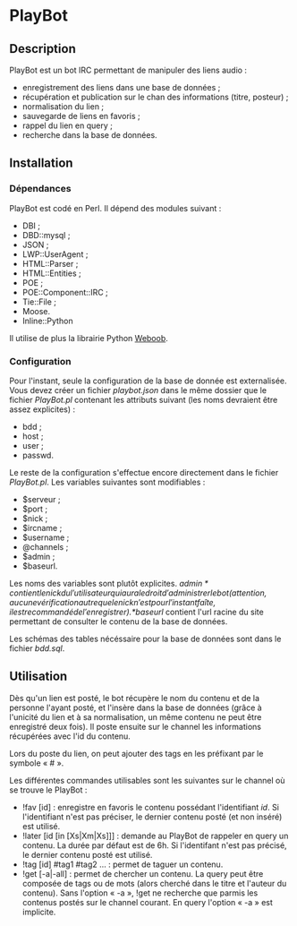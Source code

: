 # PlayBot


## Description

PlayBot est un bot IRC permettant de manipuler des liens audio :
+ enregistrement des liens dans une base de données ;
+ récupération et publication sur le chan des informations (titre, posteur) ;
+ normalisation du lien ;
+ sauvegarde de liens en favoris ;
+ rappel du lien en query ;
+ recherche dans la base de données.


## Installation


### Dépendances

PlayBot est codé en Perl. Il dépend des modules suivant :
+ DBI ;
+ DBD::mysql ;
+ JSON ;
+ LWP::UserAgent ;
+ HTML::Parser ;
+ HTML::Entities ;
+ POE ;
+ POE::Component::IRC ;
+ Tie::File ;
+ Moose.
+ Inline::Python

Il utilise de plus la librairie Python [Weboob](http://weboob.org).


### Configuration

Pour l'instant, seule la configuration de la base de donnée est externalisée. Vous devez créer un fichier *playbot.json* dans le même dossier que le fichier *PlayBot.pl* contenant les attributs suivant (les noms devraient être assez explicites) :
+ bdd ;
+ host ;
+ user ;
+ passwd.

Le reste de la configuration s'effectue encore directement dans le fichier *PlayBot.pl*. Les variables suivantes sont modifiables :
+ $serveur ;
+ $port ;
+ $nick ;
+ $ircname ;
+ $username ;
+ @channels ;
+ $admin ;
+ $baseurl.

Les noms des variables sont plutôt explicites. *$admin* contient le nick du l'utilisateur qui aura le droit d'administrer le bot (attention, aucune vérification autre que le nick n'est pour l'instant faîte, il est recommandé de l'enregistrer). *$baseurl* contient l'url racine du site permettant de consulter le contenu de la base de données.

Les schémas des tables nécéssaire pour la base de données sont dans le fichier *bdd.sql*.


## Utilisation

Dès qu'un lien est posté, le bot récupère le nom du contenu et de la personne l'ayant posté, et l'insère dans la base de données (grâce à l'unicité du lien et à sa normalisation, un même contenu ne peut être enregistré deux fois). Il poste ensuite sur le channel les informations récupérées avec l'id du contenu.

Lors du poste du lien, on peut ajouter des tags en les préfixant par le symbole « # ».

Les différentes commandes utilisables sont les suivantes sur le channel où se trouve le PlayBot :
+ !fav [id] : enregistre en favoris le contenu possédant l'identifiant *id*. Si l'identifiant n'est pas préciser, le dernier contenu posté (et non inséré) est utilisé.
+ !later [id [in [Xs|Xm|Xs]]] : demande au PlayBot de rappeler en query un contenu. La durée par défaut est de 6h. Si l'identifant n'est pas précisé, le dernier contenu posté est utilisé.
+ !tag [id] #tag1 #tag2 … : permet de taguer un contenu.
+ !get [-a|-all] <query> : permet de chercher un contenu. La query peut être composée de tags ou de mots (alors cherché dans le titre et l'auteur du contenu). Sans l'option « -a », !get ne recherche que parmis les contenus postés sur le channel courant. En query l'option « -a » est implicite.
